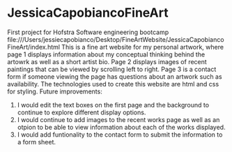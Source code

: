 # JessicaCapobiancoFineArt
First project for Hofstra Software engineering bootcamp
file:///Users/jessiecapobianco/Desktop/FineArtWebsite/JessicaCapobiancoFineArt/index.html
This is a fine art website for my personal artwork, where page 1 displays information about my conceptual thinking behind the artowrk as well as a short artist bio. Page 2 displays images of recent paintings that can be viewed by scrolling left to right. Page 3 is a contact form if someone viewing the page has questions about an artwork such as availability.
The technologies used to create this website are html and css for styling. 
Future improvements:
1. I would edit the text boxes on the first page and the background to continue to explore different display options.
2. I would continue to add images to the recent works page as well as an otpion to be able to view information about each of the works displayed.
3. I would add funtionality to the contact form to submit the information to a form sheet.
